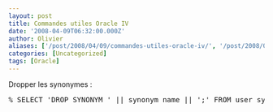 ```yaml
---
layout: post
title: Commandes utiles Oracle IV
date: '2008-04-09T06:32:00.000Z'
author: Olivier
aliases: ['/post/2008/04/09/commandes-utiles-oracle-iv/', '/post/2008/04/09/commandes-utiles-oracle-iv/', '/post/2008/04/09/Aller-au-contenu-Aller-au-menu-Aller-a-la-recherche-Tag-Oracle-Fil-des-billets-Fil-des-commentaires-mercredi-28-novembre-2007-Commandes-utiles-Oracle-IV']
categories: [Uncategorized]
tags: [Oracle]
---
```


<p>Dropper les synonymes :</p> 
<pre class="prettyprint">
% SELECT 'DROP SYNONYM ' || synonym_name || ';' FROM user_synonyms; 
</pre>
